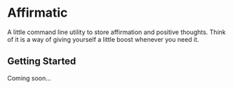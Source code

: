 # Affirmatic

A little command line utility to store affirmation and positive thoughts. Think of it is a way of giving yourself a little boost whenever you need it.

## Getting Started

Coming soon...
